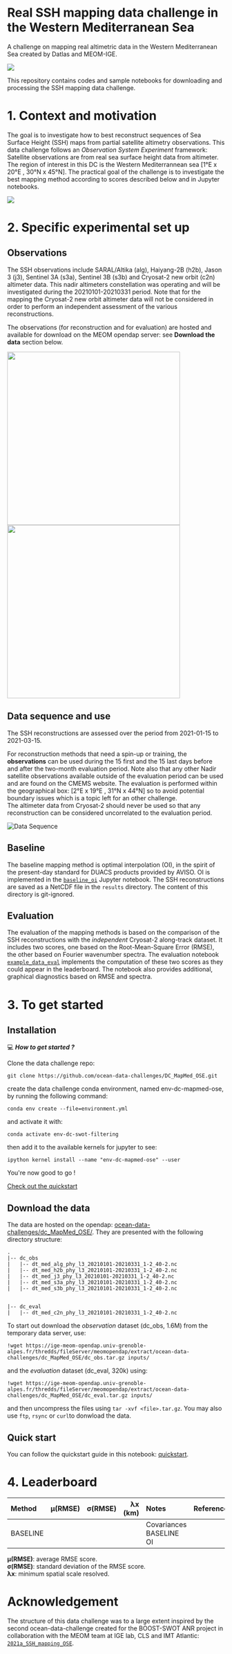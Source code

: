 

# Real SSH mapping data challenge in the Western Mediterranean Sea

A challenge on mapping real altimetric data in the Western Mediterranean Sea created by Datlas and MEOM-IGE.

<img src="figures/DC_MapMed_OSE-banner.png" />

This repository contains codes and sample notebooks for downloading and processing the SSH mapping data challenge.


# 1. Context and motivation

The goal is to investigate how to best reconstruct sequences of Sea Surface Height (SSH) maps from partial satellite altimetry observations. This data challenge follows an _Observation System Experiment_ framework: Satellite observations are from real sea surface height data from altimeter. The region of interest in this DC is the Western Mediterrannean sea [1°E x 20°E , 30°N x 45°N].
The practical goal of the challenge is to investigate the best mapping method according to scores described below and in Jupyter notebooks. 

<img src="figures/DC_MapMed_OSE-regionofinterest.png" />

# 2. Specific experimental set up

## Observations
The SSH observations include SARAL/Altika (alg), Haiyang-2B (h2b), Jason 3 (j3), Sentinel 3A (s3a), Sentinel 3B (s3b) and Cryosat-2 new orbit (c2n) altimeter data. This nadir altimeters constellation was operating and will be investigated during the 20210101-20210331 period. Note that for the mapping the Cryosat-2 new orbit altimeter data will not be considered in order to perform an independent assessment of the various reconstructions. 

The observations (for reconstruction and for evaluation) are hosted and available for download on the MEOM opendap server: see **Download the data** section below.

<p float="left">
  <img src="figures/DC_MapMed_OSE-obs4reconstruction.png" width="400" />
  <img src="figures/DC_MapMed_OSE-obs4evaluation.png" width="400" />  
</p>



## Data sequence and use
 
The SSH reconstructions are assessed over the period from 2021-01-15 to 2021-03-15.

For reconstruction methods that need a spin-up or training, the **observations** can be used during the 15 first and the 15 last days before and after the two-month evaluation period. Note also that any other Nadir satellite observations available outside of the evaluation period can be used and are found on the CMEMS website. 
The evaluation is performed within the geographical box: [2°E x 19°E , 31°N x 44°N] so to avoid potential boundary issues which is a topic left for an other challenge.  
The altimeter data from Cryosat-2  should never be used so that any reconstruction can be considered uncorrelated to the evaluation period.

![Data Sequence](figures/DC_MapMed_OSE-data_availability.png)


## Baseline 
The baseline mapping method is optimal interpolation (OI), in the spirit of the present-day standard for DUACS products provided by AVISO. OI is implemented in the [`baseline_oi`](https://github.com/ocean-data-challenges/2021a_SSH_mapping_OSE/blob/master/notebooks/baseline_oi.ipynb) Jupyter notebook. The SSH reconstructions are saved as a NetCDF file in the `results` directory. The content of this directory is git-ignored.
   
## Evaluation

The evaluation of the mapping methods is based on the comparison of the SSH reconstructions with the *independent* Cryosat-2 along-track dataset. It includes two scores, one based on the Root-Mean-Square Error (RMSE), the other based on Fourier wavenumber spectra. The evaluation notebook [`example_data_eval`](https://github.com/ocean-data-challenges/2020a_SSH_mapping_NATL60/blob/master/notebooks/example_data_eval.ipynb) implements the computation of these two scores as they could appear in the leaderboard. The notebook also provides additional, graphical diagnostics based on RMSE and spectra.

# 3. To get started

## Installation
 
:computer: _**How to get started ?**_

Clone the data challenge repo: 
```
git clone https://github.com/ocean-data-challenges/DC_MapMed_OSE.git
```
create the data challenge conda environment, named env-dc-mapmed-ose, by running the following command:
```
conda env create --file=environment.yml 
```
and activate it with:

```
conda activate env-dc-swot-filtering
```
then add it to the available kernels for jupyter to see: 
```
ipython kernel install --name "env-dc-mapmed-ose" --user
```

You're now good to go !

[Check out the quickstart](quickstart.ipynb)


## Download the data
The data are hosted on the opendap: [ocean-data-challenges/dc_MapMed_OSE/](https://ige-meom-opendap.univ-grenoble-alpes.fr/thredds/catalog/meomopendap/extract/ocean-data-challenges/dc_MapMed_OSE/catalog.html). 
They are presented with the following directory structure:

```
. 
|-- dc_obs
|   |-- dt_med_alg_phy_l3_20210101-20210331_1-2_40-2.nc
|   |-- dt_med_h2b_phy_l3_20210101-20210331_1-2_40-2.nc
|   |-- dt_med_j3_phy_l3_20210101-20210331_1-2_40-2.nc
|   |-- dt_med_s3a_phy_l3_20210101-20210331_1-2_40-2.nc
|   |-- dt_med_s3b_phy_l3_20210101-20210331_1-2_40-2.nc 
 

|-- dc_eval
|   |-- dt_med_c2n_phy_l3_20210101-20210331_1-2_40-2.nc

```


To start out download the *observation* dataset (dc_obs, 1.6M) from the temporary data server, use:
```shell
!wget https://ige-meom-opendap.univ-grenoble-alpes.fr/thredds/fileServer/meomopendap/extract/ocean-data-challenges/dc_MapMed_OSE/dc_obs.tar.gz inputs/
```

and the *evaluation* dataset (dc_eval, 320k) using:

```shell
!wget https://ige-meom-opendap.univ-grenoble-alpes.fr/thredds/fileServer/meomopendap/extract/ocean-data-challenges/dc_MapMed_OSE/dc_eval.tar.gz inputs/

```
and then uncompress the files using `tar -xvf <file>.tar.gz`. You may also use `ftp`, `rsync` or `curl`to donwload the data.


 
## Quick start
You can follow the quickstart guide in this notebook: [quickstart](quickstart.ipynb).
 

# 4. Leaderboard

| Method   |   µ(RMSE)  |   σ(RMSE) |   λx (km) | Notes             | Reference                |
|:---------|-----------:|----------:|----------:|:------------------|:-------------------------|
| BASELINE |   |  |   | Covariances BASELINE OI |   | 


**µ(RMSE)**: average RMSE score.  
**σ(RMSE)**: standard deviation of the RMSE score.  
**λx**: minimum spatial scale resolved.   

# Acknowledgement

The structure of this data challenge was to a large extent inspired by the second ocean-data-challenge created for the BOOST-SWOT ANR project in collaboration with the MEOM team at IGE lab, CLS and IMT Atlantic: [`2021a_SSH_mapping_OSE`](https://github.com/ocean-data-challenges/2021a_SSH_mapping_OSE).
